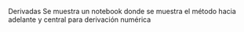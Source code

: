 Derivadas
Se muestra un notebook donde se muestra el método hacia adelante y central para derivación numérica
